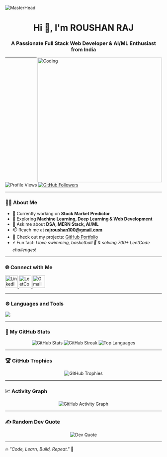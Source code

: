 ![MasterHead](https://media.licdn.com/dms/image/C4E12AQGCWDIkqZ_x2A/article-cover_image-shrink_600_2000/0/1642425545585?e=2147483647&v=beta&t=yBtBuTOnNhvFL3lPfLhjZbfhIPrVqGGUul5dqUPgpQc)

<h1 align="center">Hi 👋, I'm ROUSHAN RAJ</h1>
<h3 align="center">A Passionate Full Stack Web Developer & AI/ML Enthusiast from India</h3>

<img align="right" alt="Coding" width="400" src="https://miro.medium.com/v2/resize:fit:1400/1*VMmvImch6VU5pc2VktY1uw.gif" />

---

<p align="left">
  <img src="https://komarev.com/ghpvc/?username=roushan96&label=Profile%20views&color=0e75b6&style=flat" alt="Profile Views" />
  <a href="https://github.com/roushan96?tab=followers">
    <img src="https://img.shields.io/github/followers/roushan96?label=Followers&style=social" alt="GitHub Followers" />
  </a>
</p>

---

### 👨‍💻 About Me  

- 🔭 Currently working on **Stock Market Predictor**  
- 🌱 Exploring **Machine Learning, Deep Learning & Web Development**  
- 💬 Ask me about **DSA, MERN Stack, AI/ML**  
- 📫 Reach me at **rajroushan100@gmail.com**  
- 📂 Check out my projects: [GitHub Portfolio](https://github.com/ROUSHAN96)  
- ⚡ Fun fact: *I love swimming, basketball 🏀 & solving 700+ LeetCode challenges!*  

---

### 🌐 Connect with Me  
<p align="left">
  <a href="https://linkedin.com/in/roushan-raj" target="_blank">
    <img src="https://skillicons.dev/icons?i=linkedin" alt="LinkedIn" width="40" height="40" />
  </a>
  <a href="https://leetcode.com/roushan_raj_17" target="_blank">
    <img src="https://skillicons.dev/icons?i=leetcode" alt="LeetCode" width="40" height="40" />
  </a>
  <a href="mailto:rajroushan100@gmail.com" target="_blank">
    <img src="https://skillicons.dev/icons?i=gmail" alt="Gmail" width="40" height="40" />
  </a>
</p>

---

### ⚙️ Languages and Tools  

<p align="left">
  <img src="https://skillicons.dev/icons?i=arduino,c,cpp,css,git,html,java,js,mongodb,mysql,nodejs,pandas,python,react,sklearn,seaborn,tensorflow&perline=8" />
</p>

---

### 🚀 My GitHub Stats  

<p align="center">
  <img src="https://github-readme-stats.vercel.app/api?username=roushan96&show_icons=true&theme=tokyonight" alt="GitHub Stats" />
  <img src="https://github-readme-streak-stats.herokuapp.com/?user=roushan96&theme=tokyonight" alt="GitHub Streak" />
  <img src="https://github-readme-stats.vercel.app/api/top-langs/?username=roushan96&layout=compact&theme=tokyonight" alt="Top Languages" />
</p>

---

### 🏆 GitHub Trophies  

<p align="center">
  <img src="https://github-profile-trophy.vercel.app/?username=roushan96&theme=onedark&row=1&column=6" alt="GitHub Trophies" />
</p>

---

### 📈 Activity Graph  

<p align="center">
  <img src="https://github-readme-activity-graph.vercel.app/graph?username=roushan96&theme=react-dark&hide_border=true" alt="GitHub Activity Graph" />
</p>

---

### ✍️ Random Dev Quote  

<p align="center">
  <img src="https://quotes-github-readme.vercel.app/api?type=horizontal&theme=tokyonight" alt="Dev Quote" />
</p>

---

🔥 *"Code, Learn, Build, Repeat."* 🚀  

